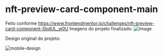 # nft-preview-card-component-main
Feito conforme https://www.frontendmentor.io/challenges/nft-preview-card-component-SbdUL_w0U
Imagens do projeto finalizado:
![image](https://user-images.githubusercontent.com/109930651/189234953-aa2551b0-8c7d-4fd7-a5b3-0a64bf4991ca.png)

Design original do projeto:

![mobile-design](https://user-images.githubusercontent.com/109930651/189235024-d86c11f0-1476-4f25-bd7e-1ba9ea79e1f4.jpg)
